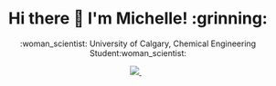 <h1 align='center'>
Hi there 👋 I'm Michelle! :grinning: 
</h1>


<p align='center'>
  :woman_scientist: University of Calgary, Chemical Engineering Student:woman_scientist: 
</p>

<p align='center'>
    <a href="https://www.linkedin.com/in/michelle-a-chung/">
    <img src="https://img.shields.io/badge/linkedin-%230077B5.svg?&style=for-the-badge&logo=linkedin&logoColor=white" />
    </a>&nbsp;&nbsp;
</p>

<!-- 
Badges from https://github.com/alexandresanlim/Badges4-README.md-Profile 
--> 
